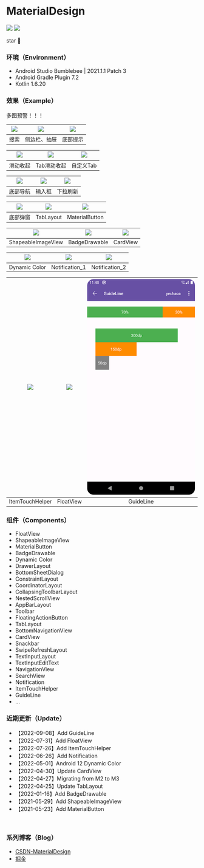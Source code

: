 # MaterialDesign

![](https://img.shields.io/badge/language-kotlin-orange.svg)
![](https://img.shields.io/badge/CSDN-yechaoa-green.svg)

star :kiss:

### 环境（Environment）
- Android Studio Bumblebee | 2021.1.1 Patch 3
- Android Gradle Plugin 7.2
- Kotlin 1.6.20

### 效果（Example）

多图预警！！！

| <img src="/gif/search_view.gif" width="285"/> | <img src="/gif/drawer.gif" width="285"/> | <img src="/gif/snackbar.gif" width="285"/> |
| :--: | :--: | :--: |
| 搜索 | 侧边栏、抽屉 | 底部提示 |

| <img src="/gif/scrolling.gif" width="285"/> | <img src="/gif/scrolling_tab.gif" width="285"/> | <img src="/gif/tab.gif" width="285"/> |
| :--: | :--: | :--: |
| 滑动收起 | Tab滑动收起 | 自定义Tab |

| <img src="/gif/navigation.gif" width="285"/> | <img src="/gif/text.gif" width="285"/> | <img src="/gif/swipe.gif" width="285"/> |
| :--: | :--: | :--: |
| 底部导航 | 输入框 | 下拉刷新 |

| <img src="/gif/bottom_sheet.gif" width="285"/> | <img src="/gif/tab_layout.gif" width="285"/> | <img src="/gif/material_button.png" width="285"/> |
| :--: | :--: | :--: |
| 底部弹窗 | TabLayout | MaterialButton |

| <img src="/gif/shapeable_image_view.png" width="285"/> | <img src="/gif/badge_drawable.png" width="285"/> | <img src="/gif/card_view.png" width="285"/> |
| :--: | :--: | :--: |
| ShapeableImageView | BadgeDrawable | CardView |

| <img src="/gif/dynamic_color.gif" width="285"/> | <img src="/gif/notification_1.png" width="285"/> | <img src="/gif/notification_2.png" width="285"/> |
| :--: | :--: | :--: |
| Dynamic Color | Notification_1 | Notification_2 |

| <img src="/gif/drag_recyclerview.gif" width="285"/> | <img src="/gif/float_view.gif" width="285"/> | <img src="/gif/guide_line.png" width="285"/> |
| :--: | :--: | :--: |
| ItemTouchHelper | FloatView | GuideLine |

### 组件（Components）
* FloatView
* ShapeableImageView
* MaterialButton
* BadgeDrawable
* Dynamic Color
* DrawerLayout
* BottomSheetDialog
* ConstraintLayout
* CoordinatorLayout
* CollapsingToolbarLayout
* NestedScrollView
* AppBarLayout
* Toolbar
* FloatingActionButton
* TabLayout
* BottomNavigationView
* CardView
* Snackbar
* SwipeRefreshLayout
* TextInputLayout
* TextInputEditText
* NavigationView
* SearchView
* Notification
* ItemTouchHelper
* GuideLine
* ...

### 近期更新（Update）
- 【2022-09-08】Add GuideLine
- 【2022-07-31】Add FloatView
- 【2022-07-26】Add ItemTouchHelper
- 【2022-06-26】Add Notification
- 【2022-05-01】Android 12 Dynamic Color
- 【2022-04-30】Update CardView
- 【2022-04-27】Migrating from M2 to M3
- 【2022-04-25】Update TabLayout
- 【2022-01-16】Add BadgeDrawable
- 【2021-05-29】Add ShapeableImageView
- 【2021-05-23】Add MaterialButton

<br>

### 系列博客（Blog）

- [CSDN-MaterialDesign](https://blog.csdn.net/yechaoa/category_7228044.html?spm=1001.2014.3001.5482)
- [掘金](https://juejin.cn/user/659362706101735/posts)


